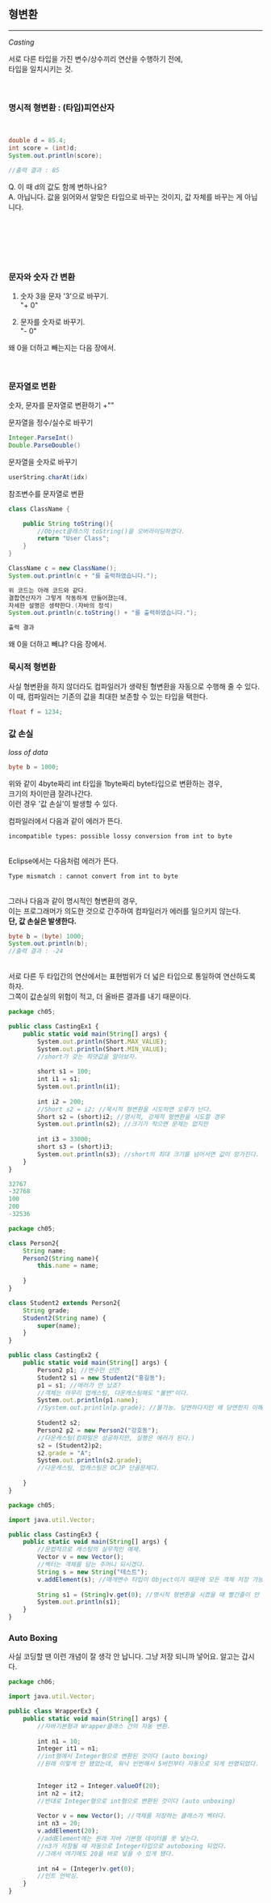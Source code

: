 ## 형변환
___
*Casting*

서로 다른 타입을 가진 변수/상수끼리 연산을 수행하기 전에,   
타입을 일치시키는 것.

&nbsp;
### 명시적 형변환 : (타입)피연산자

&nbsp;

```java
double d = 85.4;
int score = (int)d;
System.out.println(score);

//출력 결과 : 85
```


Q. 이 때 d의 값도 함께 변하나요?  
A. 아닙니다. 값을 읽어와서 알맞은 타입으로 바꾸는 것이지, 값 자체를 바꾸는 게 아닙니다.

&nbsp;

&nbsp;

&nbsp;



### 문자와 숫자 간 변환

1) 숫자 3을 문자 '3'으로 바꾸기.  
  "+ 0"


2) 문자를 숫자로 바꾸기.  
"- 0"

왜 0을 더하고 빼는지는 다음 장에서.

&nbsp;  
### 문자열로 변환
숫자, 문자를 문자열로 변환하기
+""

문자열을 정수/실수로 바꾸기
```java
Integer.ParseInt()
Double.ParseDouble()
```

문자열을 숫자로 바꾸기
```java
userString.charAt(idx)
```

참조변수를 문자열로 변환
```java
class ClassName {

	public String toString(){
		//Object클래스의 toString()을 오버라이딩하였다.
		return "User Class";
	}
}

ClassName c = new ClassName();
System.out.println(c + "를 출력하였습니다.");
```
```java
위 코드는 아래 코드와 같다.
결합연산자가 그렇게 작동하게 만들어졌는데, 
자세한 설명은 생략한다.(자바의 정석)
System.out.println(c.toString() + "를 출력하였습니다.");
```
```java
출력 결과
```


왜 0을 더하고 빼냐? 다음 장에서.


### 묵시적 형변환
사실 형변환을 하지 않더라도 컴파일러가 생략된 형변환을 자동으로 수행해 줄 수 있다.
이 때, 컴파일러는 기존의 값을 최대한 보존할 수 있는 타입을 택한다.

```java
float f = 1234;
```

### 값 손실
*loss of data*   

```java 
byte b = 1000;
```
   
   
위와 같이 4byte짜리 int 타입을 1byte짜리 byte타입으로 변환하는 경우,  
크기의 차이만큼 잘려나간다.  
이런 경우 '값 손실'이 발생할 수 있다.  
   

컴파일러에서 다음과 같이 에러가 뜬다.
```
incompatible types: possible lossy conversion from int to byte
```

&nbsp;  
Eclipse에서는 다음처럼 에러가 뜬다.
```
Type mismatch : cannot convert from int to byte
```
&nbsp;  
그러나 다음과 같이 명시적인 형변환의 경우,  
이는 프로그래머가 의도한 것으로 간주하여 컴파일러가 에러를 일으키지 않는다.  
**단, 값 손실은 발생한다.**

```java 
byte b = (byte) 1000;
System.out.println(b);
//출력 결과 : -24
```

&nbsp;  
서로 다른 두 타입간의 연산에서는 표현범위가 더 넓은 타입으로 통일하여 연산하도록 하자.  
그쪽이 값손실의 위험이 적고, 더 올바른 결과를 내기 때문이다.


```jsx
package ch05;

public class CastingEx1 {
	public static void main(String[] args) {
		System.out.println(Short.MAX_VALUE);
		System.out.println(Short.MIN_VALUE);
		//short가 갖는 최댓값을 알아보자.
		
		short s1 = 100;
		int i1 = s1;
		System.out.println(i1);
		
		int i2 = 200;
		//Short s2 = i2; //묵시적 형변환을 시도하면 오류가 난다.
		Short s2 = (short)i2; //명시적, 강제적 형변환을 시도할 경우 
		System.out.println(s2); //크기가 작으면 문제는 없지만
		
		int i3 = 33000;
		short s3 = (short)i3;
		System.out.println(s3); //short의 최대 크기를 넘어서면 값이 망가진다.
	}
}
```

```jsx
32767
-32768
100
200
-32536
```

```jsx
package ch05;

class Person2{
	String name;
	Person2(String name){
		this.name = name;
		
	}
}

class Student2 extends Person2{
	String grade;
	Student2(String name) {
		super(name);
	}
}

public class CastingEx2 {
	public static void main(String[] args) {
		Person2 p1; //변수만 선언
		Student2 s1 = new Student2("홍길동");
		p1 = s1; //에러가 안 났죠?
		//객체는 아무리 업캐스팅, 다운캐스팅해도 "불변"이다.
		System.out.println(p1.name);
		//System.out.println(p.grade); //불가능. 당연하다지만 왜 당연한지 이해해라.
		
		Student2 s2;
		Person2 p2 = new Person2("강호동");
		//다운캐스팅(컴파일은 성공하지만, 실행은 에러가 된다.)
		s2 = (Student2)p2; 
		s2.grade = "A";
		System.out.println(s2.grade); 
		//다운캐스팅, 업캐스팅은 OCJP 단골문제다.
		
	}
}
```

```jsx
package ch05;

import java.util.Vector;

public class CastingEx3 {
	public static void main(String[] args) {
		//문법적으로 캐스팅의 실무적인 예제.
		Vector v = new Vector();
		//벡터는 객체를 담는 주머니 되시겠다.
		String s = new String("테스트");
		v.addElement(s); //매개변수 타입이 Object이기 때문에 모든 객체 저장 가능
		
		String s1 = (String)v.get(0); //명시적 형변환을 시켰을 때 빨간줄이 안 그인다.
		System.out.println(s1);
	}
}
```


### Auto Boxing  

사실 코딩할 땐 이런 개념이 잘 생각 안 납니다. 그냥 저장 되니까 넣어요. 알고는 갑시다.

```jsx
package ch06;

import java.util.Vector;

public class WrapperEx3 {
	public static void main(String[] args) {
		//자바기본형과 Wrapper클래스 간의 자동 변환.
		
		int n1 = 10;
		Integer it1 = n1;
		//int형에서 Integer형으로 변환된 것이다 (auto boxing)
		//원래 이렇게 안 됐었는데, 워낙 빈번해서 5버전부터 자동으로 되게 반영되었다. 
		

		Integer it2 = Integer.valueOf(20);
		int n2 = it2;
		//반대로 Integer형으로 int형으로 변환된 것이다 (auto unboxing)
		
		Vector v = new Vector(); //객체를 저장하는 클래스가 벡터다.
		int n3 = 20;
		v.addElement(20);
		//addElement에는 원래 자바 기본형 데이터를 못 넣는다.
		//n3가 저장될 때 자동으로 Integer타입으로 autoboxing 되었다.
		//그래서 여기에도 20을 바로 넣을 수 있게 됐다. 
		
		int n4 = (Integer)v.get(0);
		//인트 언박싱.
	}
}
```
